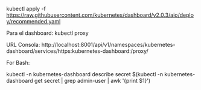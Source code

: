 

kubectl apply -f https://raw.githubusercontent.com/kubernetes/dashboard/v2.0.3/aio/deploy/recommended.yaml


Para el dashboard:
kubectl proxy

URL Consola: http://localhost:8001/api/v1/namespaces/kubernetes-dashboard/services/https:kubernetes-dashboard:/proxy/

For Bash:

kubectl -n kubernetes-dashboard describe secret $(kubectl -n kubernetes-dashboard get secret | grep admin-user | awk '{print $1}')
